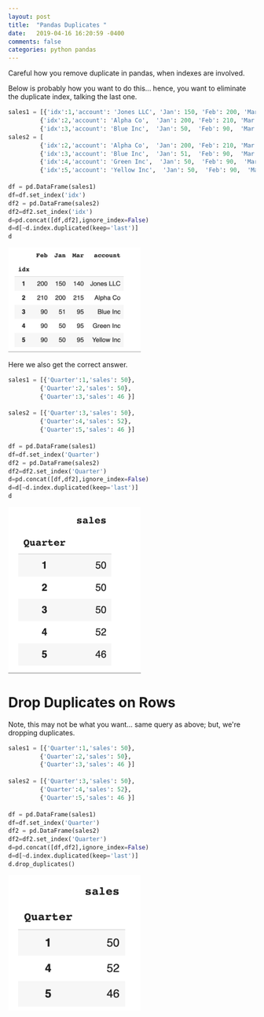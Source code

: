 ```yaml
---
layout: post
title:  "Pandas Duplicates "
date:   2019-04-16 16:20:59 -0400 
comments: false
categories: python pandas
---
```


Careful how you remove duplicate in pandas, when indexes are involved.

Below is probably how you want to do this... hence, you want to eliminate
the duplicate index, talking the last one.


```python
sales1 = [{'idx':1,'account': 'Jones LLC', 'Jan': 150, 'Feb': 200, 'Mar': 140},
         {'idx':2,'account': 'Alpha Co',  'Jan': 200, 'Feb': 210, 'Mar': 215},
         {'idx':3,'account': 'Blue Inc',  'Jan': 50,  'Feb': 90,  'Mar': 95 }]
sales2 = [
         {'idx':2,'account': 'Alpha Co',  'Jan': 200, 'Feb': 210, 'Mar': 215},
         {'idx':3,'account': 'Blue Inc',  'Jan': 51,  'Feb': 90,  'Mar': 95 },
         {'idx':4,'account': 'Green Inc',  'Jan': 50,  'Feb': 90,  'Mar': 95 },
         {'idx':5,'account': 'Yellow Inc',  'Jan': 50,  'Feb': 90,  'Mar': 95 }]

df = pd.DataFrame(sales1)
df=df.set_index('idx')
df2 = pd.DataFrame(sales2)
df2=df2.set_index('idx')
d=pd.concat([df,df2],ignore_index=False)
d=d[~d.index.duplicated(keep='last')]
d


```
<img src="https://github.com/mchirico/mchirico.github.io/raw/master/p/images/pandasDups0.png" alt="drawing" width="270"/>



Here we also get the correct answer.

```python
sales1 = [{'Quarter':1,'sales': 50},
         {'Quarter':2,'sales': 50},
         {'Quarter':3,'sales': 46 }]

sales2 = [{'Quarter':3,'sales': 50},
         {'Quarter':4,'sales': 52},
         {'Quarter':5,'sales': 46 }]

df = pd.DataFrame(sales1)
df=df.set_index('Quarter')
df2 = pd.DataFrame(sales2)
df2=df2.set_index('Quarter')
d=pd.concat([df,df2],ignore_index=False)
d=d[~d.index.duplicated(keep='last')]
d

```

<img src="https://github.com/mchirico/mchirico.github.io/raw/master/p/images/pandasDups1.png" alt="drawing" width="270"/>



# Drop Duplicates on Rows

Note, this may not be what you want... same query as above; but, we're dropping duplicates.

```python
sales1 = [{'Quarter':1,'sales': 50},
         {'Quarter':2,'sales': 50},
         {'Quarter':3,'sales': 46 }]

sales2 = [{'Quarter':3,'sales': 50},
         {'Quarter':4,'sales': 52},
         {'Quarter':5,'sales': 46 }]

df = pd.DataFrame(sales1)
df=df.set_index('Quarter')
df2 = pd.DataFrame(sales2)
df2=df2.set_index('Quarter')
d=pd.concat([df,df2],ignore_index=False)
d=d[~d.index.duplicated(keep='last')]
d.drop_duplicates()

```
<img src="https://github.com/mchirico/mchirico.github.io/raw/master/p/images/pandasDups2.png" alt="drawing" width="270"/>

<div id="fb-root"></div>
<script>(function(d, s, id) {
  var js, fjs = d.getElementsByTagName(s)[0];
  if (d.getElementById(id)) return;
  js = d.createElement(s); js.id = id;
  js.src = "//connect.facebook.net/en_US/sdk.js#xfbml=1&version=v2.8&appId=671657696349259";
  fjs.parentNode.insertBefore(js, fjs);
}(document, 'script', 'facebook-jssdk'));</script>


<!--  Enter text below, if you want -->


<div class="fb-comments"  data-numposts="5"></div>






